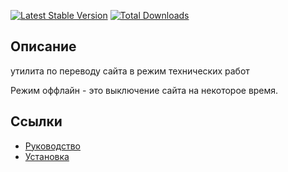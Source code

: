 [![Latest Stable Version](https://poser.pugx.org/yii2module/yii2-offline/v/stable.png)](https://packagist.org/packages/yii2module/yii2-offline)
[![Total Downloads](https://poser.pugx.org/yii2module/yii2-offline/downloads.png)](https://packagist.org/packages/yii2module/yii2-offline)

## Описание

утилита по переводу сайта в режим технических работ

Режим оффлайн - это выключение сайта на некоторое время.

## Ссылки

* [Руководство](guide/ru/README.md)
* [Установка](guide/ru/install.md)
